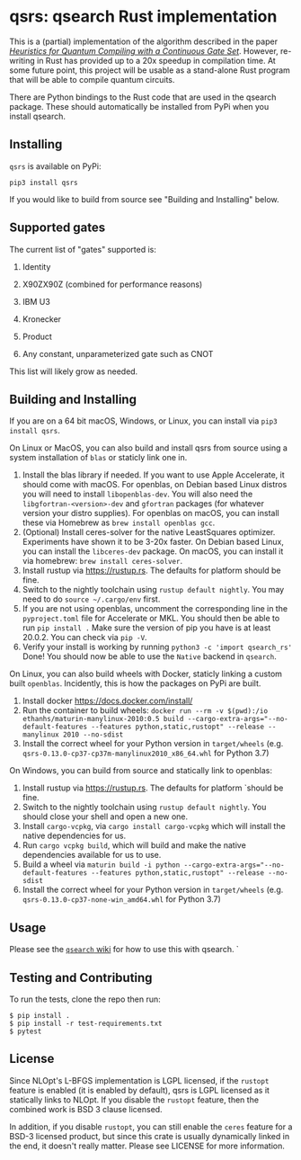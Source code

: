 # qsrs: qsearch Rust implementation

This is a (partial) implementation of the algorithm described in the paper
*[Heuristics for Quantum Compiling with a Continuous Gate Set](https://arxiv.org/abs/1912.02727)*.
However, re-writing in Rust has provided up to a 20x speedup in compilation time.
At some future point, this project will be usable as a stand-alone Rust program that will be able
to compile quantum circuits.

There are Python bindings to the Rust code that are used in the qsearch package. These
should automatically be installed from PyPi when you install qsearch.


## Installing

`qsrs` is available on PyPi:

```
pip3 install qsrs
```

If you would like to build from source see "Building and Installing" below.


## Supported gates

The current list of "gates" supported is:

1. Identity

2. X90ZX90Z (combined for performance reasons)

3. IBM U3

4. Kronecker

5. Product

6. Any constant, unparameterized gate such as CNOT

This list will likely grow as needed.

## Building and Installing

If you are on a 64 bit macOS, Windows, or Linux, you can install via `pip3 install qsrs`.

On Linux or MacOS, you can also build and install qsrs from source using a system installation of `blas` or staticly link one in.

1. Install the blas library if needed. If you want to use Apple Accelerate, it should come with macOS. For openblas,
   on Debian based Linux distros you will need to install `libopenblas-dev`. You will also need
   the `libgfortran-<version>-dev` and `gfortran`  packages (for whatever version your distro supplies). For openblas on macOS, you
   can install these via Homebrew as `brew install openblas gcc`.
2. (Optional) Install ceres-solver for the native LeastSquares optimizer. Experiments have shown it to be 3-20x faster. On
   Debian based Linux, you can install the `libceres-dev` package. On macOS, you can install it via homebrew:
   `brew install ceres-solver`.
3. Install rustup via https://rustup.rs. The defaults for platform should be fine.
4. Switch to the nightly toolchain using `rustup default nightly`. You may need to do `source ~/.cargo/env` first.
5. If you are not using openblas, uncomment the corresponding line in the `pyproject.toml` file for Accelerate or MKL.
   You should then be able to run `pip install .` Make sure the version of pip you have is at least 20.0.2.
   You can check via `pip -V`.
6. Verify your install is working by running `python3 -c 'import qsearch_rs'`
   Done! You should now be able to use the `Native` backend in `qsearch`.

On Linux, you can also build wheels with Docker, staticly linking a custom built `openblas`.
Incidently, this is how the packages on PyPi are built.

1. Install docker https://docs.docker.com/install/
3. Run the container to build wheels: `docker run --rm -v $(pwd):/io ethanhs/maturin-manylinux-2010:0.5 build --cargo-extra-args="--no-default-features --features python,static,rustopt" --release --manylinux 2010 --no-sdist`
4. Install the correct wheel for your Python version in `target/wheels` (e.g. `qsrs-0.13.0-cp37-cp37m-manylinux2010_x86_64.whl` for Python 3.7)

On Windows, you can build from source and statically link to openblas:
1. Install rustup via https://rustup.rs. The defaults for platform `should be fine.
2. Switch to the nightly toolchain using `rustup default nightly`. You should close your shell and open a new one.
3. Install `cargo-vcpkg`, via `cargo install cargo-vcpkg` which will install the native dependencies for us.
4. Run `cargo vcpkg build`, which will build and make the native dependencies available for us to use.
5. Build a wheel via `maturin build -i python --cargo-extra-args="--no-default-features --features python,static,rustopt" --release --no-sdist`
6. Install the correct wheel for your Python version in `target/wheels` (e.g. `qsrs-0.13.0-cp37-none-win_amd64.whl` for Python 3.7)

## Usage

Please see the [`qsearch` wiki](https://github.com/WolfLink/qsearch/wiki/Native-Gateset)
for how to use this with qsearch.
`

## Testing and Contributing

To run the tests, clone the repo then run:

```
$ pip install .
$ pip install -r test-requirements.txt
$ pytest
```

## License

Since NLOpt's L-BFGS implementation is LGPL licensed, if the `rustopt` feature is enabled
(it is enabled by default), qsrs is LGPL licensed as it statically links to NLOpt.
If you disable the `rustopt` feature, then the combined work is BSD 3 clause licensed.

In addition, if you disable `rustopt`, you can still enable the `ceres` feature for a BSD-3
licensed product, but since this crate is usually dynamically linked in the end, it doesn't
really matter.
Please see LICENSE for more information.